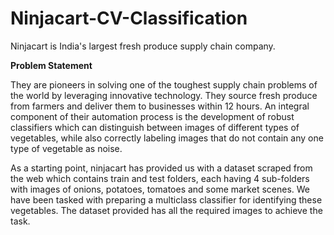 # Ninjacart-CV-Classification

Ninjacart is India's largest fresh produce supply chain company. 

**Problem Statement**

They are pioneers in solving one of the toughest supply chain problems of the world by leveraging innovative technology. They source fresh produce from farmers and deliver them to businesses within 12 hours. An integral component of their automation process is the development of robust classifiers which can distinguish between images of different types of vegetables, while also correctly labeling images that do not contain any one type of vegetable as noise.

As a starting point, ninjacart has provided us with a dataset scraped from the web which contains train and test folders, each having 4 sub-folders with images of onions, potatoes, tomatoes and some market scenes. We have been tasked with preparing a multiclass classifier for identifying these vegetables. The dataset provided has all the required images to achieve the task.
